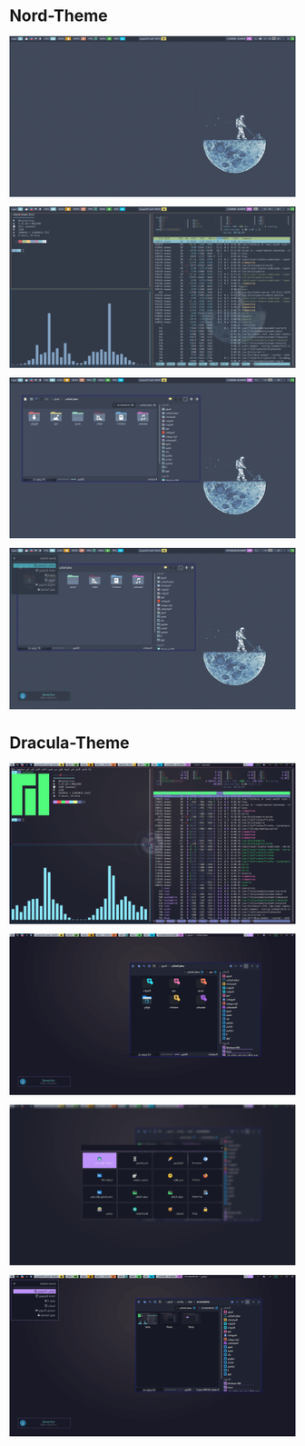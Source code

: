 # Nord-Theme
<p align='center'>
	<img alt='Nord 1' src='https://github.com/AhmedSaadi0/Qtile-Dracula/blob/master/screenshots/nord-1.png'/>
</p>
<p align='center'>
	<img alt='Nord 2' src='https://github.com/AhmedSaadi0/Qtile-Dracula/blob/master/screenshots/nord-2.png'/>
</p>
<p align='center'>
	<img alt='Nord 3' src='https://github.com/AhmedSaadi0/Qtile-Dracula/blob/master/screenshots/nord-3.png'/>
</p>
<p align='center'>
	<img alt='Nord 4' src='https://github.com/AhmedSaadi0/Qtile-Dracula/blob/master/screenshots/nord-4.png'/>
</p>


# Dracula-Theme
<p align='center'>
	<img alt='screenshot 1' src='https://github.com/AhmedSaadi0/Qtile-Dracula/blob/master/screenshots/1.png'/>
</p>
<p align='center'>
	<img alt='screenshot 2' src='https://github.com/AhmedSaadi0/Qtile-Dracula/blob/master/screenshots/2.png'/>
</p>
<p align='center'>
	<img alt='screenshot 3' src='https://github.com/AhmedSaadi0/Qtile-Dracula/blob/master/screenshots/3.png'/>
</p>
<p align='center'>
	<img alt='screenshot 4' src='https://github.com/AhmedSaadi0/Qtile-Dracula/blob/master/screenshots/4.png'/>
</p>

